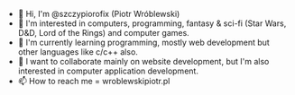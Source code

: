 - 👋 Hi, I'm @szczypiorofix (Piotr Wróblewski)
- 👀 I'm interested in computers, programming, fantasy & sci-fi (Star Wars, D&D, Lord of the Rings) and computer games.
- 🌱 I'm currently learning programming, mostly web development but other languages like c/c++ also.
- 💞️ I want to collaborate mainly on website development, but I'm also interested in computer application development.
- 📫 How to reach me = wroblewskipiotr.pl

<!---
szczypiorofix/szczypiorofix is a ✨ special ✨ repository because its `README.md` (this file) appears on your GitHub profile.
You can click the Preview link to take a look at your changes.
--->
